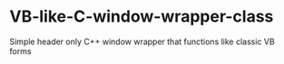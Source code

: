 # VB-like-C-window-wrapper-class
Simple header only C++ window wrapper that functions like classic VB forms
